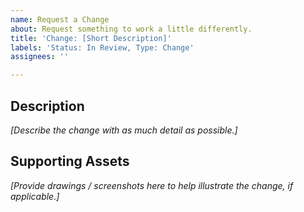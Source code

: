 ```yaml
---
name: Request a Change
about: Request something to work a little differently.
title: 'Change: [Short Description]'
labels: 'Status: In Review, Type: Change'
assignees: ''

---
```


## Description
_[Describe the change with as much detail as possible.]_

## Supporting Assets
_[Provide drawings / screenshots here to help illustrate the change, if applicable.]_
